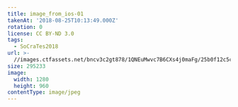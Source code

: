 ```yaml
---
title: image_from_ios-01
takenAt: '2018-08-25T10:13:49.000Z'
rotation: 0
license: CC BY-ND 3.0
tags:
  - SoCraTes2018
url: >-
  //images.ctfassets.net/bncv3c2gt878/1QNEuMwvc7B6CXs4j0maFg/25b0f12c5cc77fc89132786219fd3a89/image_from_ios-01_43686784674_o
size: 295233
image:
  width: 1280
  height: 960
contentType: image/jpeg
---
```


